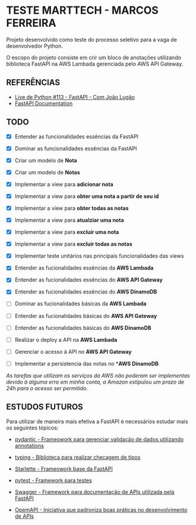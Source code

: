 # TESTE MARTTECH - MARCOS FERREIRA

Projeto desenvolvido como teste do processo seletivo para a vaga de desenvolvedor Python.

O escopo do projeto consiste em crir um bloco de anotações utilizando biblioteca FastAPI na AWS Lambada gerenciada pelo AWS API Gateway.

## REFERÊNCIAS

- [Live de Python #113 - FastAPI - Com João Lugão](https://www.youtube.com/watch?v=MxlS5_MI_WY)
- [FastAPI Documentation](https://fastapi.tiangolo.com/#example)

## TODO

 - [x] Entender as funcionalidades essências da FastAPI

 - [X] Dominar as funcionalidades essências da FastAPI

 - [x] Criar um modelo de **Nota**

 - [x] Criar um modelo de **Notas**

 - [x] Implementar a view para **adicionar nota**

 - [x] Implementar a view para **obter uma nota a partir de seu id**
 
 - [x] Implementar a view para **obter todas as notas**
 
 - [x] Implementar a view para **atualziar uma nota**
 
 - [x] Implementar a view para **excluir uma nota**
 
 - [x] Implementar a view para **excluir todas as notas**

 - [x] Implementar teste unitários nas principais funcionalidades das views

 - [x] Entender as fucionalidades essências da **AWS Lambada**

 - [x] Entender as fucionalidades essências do **AWS API Gateway**

 - [x] Entender as fucionalidades essências do **AWS DinamoDB**

 - [ ] Dominar as fucionalidades básicas da **AWS Lambada**

 - [ ] Entender as fucionalidades básicas do **AWS API Gateway**

 - [ ] Entender as fucionalidades básicas do **AWS DinamoDB**

 - [ ] Realizar o deploy a API na **AWS Lambada**

 - [ ] Gerenciar o acesso à API no **AWS API Gateway**

 - [ ] Implementar a persistencia das notas no ***AWS  DinamoDB**

 *As tarefas que utilizam os serviços da AWS não poderam ser implementas devido à alguma erro em minha conta, a Amazon estipulou um prazo de 24h para o acesso ser permitido.*


## ESTUDOS FUTUROS

Para utilizar de maneira mais efetiva a FastAPI é necessários estudar mais os seguintes tópicos:

- [pydantic - Frameowork para gerenciar validação de dados utilizando annotations](https://pydantic-docs.helpmanual.io/)

- [typing - Biblioteca para realizar checagem de tipos](https://docs.python.org/3/library/typing.html)

- [Starlette - Frameowork base da FastAPI](https://pydantic-docs.helpmanual.io/)

- [pytest - Framework para testes](https://docs.pytest.org/)

- [Swagger - Framework para documentação de APIs utilizada pela FastAPI](https://swagger.io/)

- [OpemAPI - Iniciativa que padroniza boas práticas no desenvolvimento de APIs](https://www.openapis.org/)